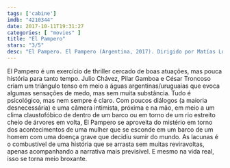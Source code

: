 ```yaml
---
tags: ['cabine']
imdb: "4210344"
date: 2017-10-11T19:31:27
categories: [ "movies" ]
title: "El Pampero"
stars: "3/5"
desc: "El Pampero. El Pampero (Argentina, 2017). Dirigido por Matías Lucchesi. Escrito por Matías Lucchesi, Gonzalo Salaya. Com Julio Chávez (Fernando), Pilar Gamboa (Carla), César Troncoso (Marcos)."
---
```

El Pampero é um exercício de thriller cercado de boas atuações, mas pouca história para tanto tempo. Julio Chávez, Pilar Gamboa e César Troncoso criam um triângulo tenso em meio a águas argentinas/uruguaias que evoca algumas sensações de medo, mas sem muita substância. Tudo é psicológico, mas nem sempre é claro. Com poucos diálogos (a maioria desnecessária) e uma câmera intimista, próxima e na mão, em meio a um clima claustofóbico de dentro de um barco ou em torno de um rio estreito cheio de árvores em volta, El Pampero se aproveita do mistério em torno dos acontecimentos de uma mulher que se esconde em um barco de um homem com uma doença grave que decidiu sumir do mundo. As lacunas é o combustível de uma história que se arrasta sem muitas reviravoltas, apenas acompanhando a narrativa mais previsível. E mesmo na vida real, isso se torna meio broxante.
